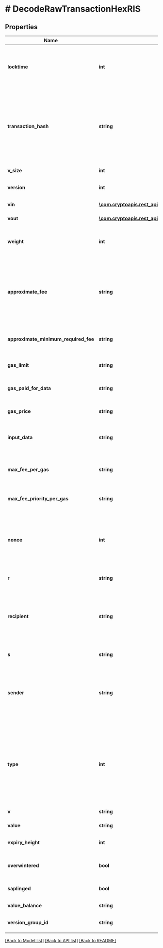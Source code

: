# # DecodeRawTransactionHexRIS

## Properties

Name | Type | Description | Notes
------------ | ------------- | ------------- | -------------
**locktime** | **int** | Represents the locktime on the transaction on the specific blockchain, i.e. the blockheight at which the transaction is valid. |
**transaction_hash** | **string** | Represents the same as transactionId for account-based protocols like Ethereum, while it could be different in UTXO-based protocols like Bitcoin. E.g., in UTXO-based protocols hash is different from transactionId for SegWit transactions. |
**v_size** | **int** | Represents the virtual size of this transaction. |
**version** | **int** | Represents the transaction version number. |
**vin** | [**\com.cryptoapis.rest_apis.sdk\Model\DecodeRawTransactionHexRISZVinInner[]**](DecodeRawTransactionHexRISZVinInner.md) | Represents the Inputs of the transaction |
**vout** | [**\com.cryptoapis.rest_apis.sdk\Model\DecodeRawTransactionHexRISZVoutInner[]**](DecodeRawTransactionHexRISZVoutInner.md) | Represents the Inputs of the transaction |
**weight** | **int** | Represents the size of a block, measured in weight units and including the segwit discount. | [optional]
**approximate_fee** | **string** | Defines the approximate fee value. When isConfirmed is True - Defines the amount of the transaction fee When isConfirmed is False - For ETH-based blockchains this attribute represents the max fee value. | [optional]
**approximate_minimum_required_fee** | **string** | Defines the approximate minimum fee that is required for the transaction. | [optional]
**gas_limit** | **string** | Represents the amount of gas used by this specific transaction alone. |
**gas_paid_for_data** | **string** | Represents the amount of gas paid for the data in the transaction. | [optional]
**gas_price** | **string** | Represents the price offered to the miner to purchase this amount of gas. | [optional]
**input_data** | **string** | Represents additional information that is required for the transaction. | [optional]
**max_fee_per_gas** | **string** | Defines the maximum amount that customer is willing to pay per unit of gas to get his transaction included in a block. | [optional]
**max_fee_priority_per_gas** | **string** | Represents determined by the user value that is paid directly to miners. | [optional]
**nonce** | **int** | Represents the sequential running number for an address, starting from 0 for the first transaction. E.g., if the nonce of a transaction is 10, it would be the 11th transaction sent from the sender&#39;s address. |
**r** | **string** | Represents output of an ECDSA signature. | [optional]
**recipient** | **string** | The address which receives this transaction. In UTXO-based protocols like Bitcoin there could be several senders while in account-based protocols like Ethereum there is always only one recipient. |
**s** | **string** | Represents output of an ECDSA signature. | [optional]
**sender** | **string** | Represents the address which sends this transaction. In UTXO-based protocols like Bitcoin there could be several senders while in account-based protocols like Ethereum there is always only one sender. |
**type** | **int** | Specifies the transaction type as one from three options: if response returns a &#x60;\&quot;0\&quot;&#x60; it means the raw transaction includes legacy transaction data, if it is &#x60;\&quot;1\&quot;&#x60; - includes access lists for EIP2930, and if it is &#x60;\&quot;2\&quot;&#x60; - EIP1559 data. |
**v** | **string** | Defines the the recovery id. | [optional]
**value** | **string** | Represents the sent/received amount. | [optional]
**expiry_height** | **int** | Represents a block height after which the transaction will expire. |
**overwintered** | **bool** | \&quot;Overwinter\&quot; is the network upgrade for the Zcash blockchain. |
**saplinged** | **bool** | Defines if the transaction includes sapling or not. |
**value_balance** | **string** | Defines the transaction value balance. |
**version_group_id** | **string** | Represents the transaction version group ID |

[[Back to Model list]](../../README.md#models) [[Back to API list]](../../README.md#endpoints) [[Back to README]](../../README.md)
